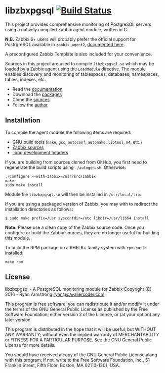 # libzbxpgsql [![Build Status](https://travis-ci.org/cavaliercoder/libzbxpgsql.svg?branch=master)](https://travis-ci.org/cavaliercoder/libzbxpgsql)

This project provides comprehensive monitoring of PostgreSQL servers using a
natively compiled Zabbix agent module, written in C.

**N.B.** Zabbix 6+ users will probably prefer the official support for PostrgreSQL
available in `zabbix_agent2`, [documented here](https://www.zabbix.com/documentation/6.0/en/manual/appendix/config/zabbix_agent2_plugins/postgresql_plugin).

A preconfigured Zabbix Template is also included for your convenience.

Sources in this project are used to compile `libzbxpgsql.so` which may be
loaded by a Zabbix agent using the `LoadModule` directive. The module enables
discovery and monitoring of tablespaces, databases, namespaces, tables,
indexes, etc.

* Read the [documentation](http://cavaliercoder.com/libzbxpgsql/)
* Download the [packages](http://cavaliercoder.com/libzbxpgsql/download)
* Clone the [sources](http://github.com/cavaliercoder/libzbxpgsql)
* Follow the [author](http://cavaliercoder.com)


## Installation

To compile the agent module the following items are required:

* GNU build tools (`make`, `gcc`, `autoconf`, `automake`, `libtool`, `m4`, etc.)
* [Zabbix sources](http://www.zabbix.com/download.php)
* [libpq development headers](http://www.postgresql.org/download/)

If you are building from sources cloned from GitHub, you first need to
regenerate the build scripts using `./autogen.sh`. Otherwise:

    ./configure --with-zabbix=/usr/src/zabbix
    make
    sudo make install

Module file `libzbxpgsql.so` will then be installed in `/usr/local/lib`.

If you are using a packaged version of Zabbix, you may with to redirect the
installation directories as follows:

    $ sudo make prefix=/usr sysconfdir=/etc libdir=/usr/lib64 install

__Note:__ Please use a clean copy of the Zabbix source code. Once you configure
or build the Zabbix sources, they are no longer useful for building this module.

To build the RPM package on a RHEL6+ family system with `rpm-build` installed:

    make rpm


## License

libzbxpgsql - A PostgreSQL monitoring module for Zabbix
Copyright (C) 2016 - Ryan Armstrong <ryan@cavaliercoder.com>

This program is free software; you can redistribute it and/or modify
it under the terms of the GNU General Public License as published by
the Free Software Foundation; either version 2 of the License, or
(at your option) any later version.

This program is distributed in the hope that it will be useful,
but WITHOUT ANY WARRANTY; without even the implied warranty of
MERCHANTABILITY or FITNESS FOR A PARTICULAR PURPOSE. See the
GNU General Public License for more details.

You should have received a copy of the GNU General Public License
along with this program; if not, write to the Free Software
Foundation, Inc., 51 Franklin Street, Fifth Floor, Boston, MA  02110-1301, USA.
